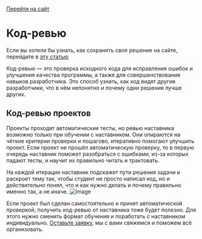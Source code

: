 [Перейти на сайт](https://ru.hexlet.io)

# Код-ревью

Если вы хотели бы узнать, как сохранить свое решение на сайте, перейдите в [эту статью](https://github.com/Hexlet/hexlet.github.io/blob/main/articles/%D0%9F%D1%80%D0%B0%D0%BA%D1%82%D0%B8%D0%BA%D0%B0/%D0%9A%D0%B0%D0%BA%20%D1%81%D0%BE%D1%85%D1%80%D0%B0%D0%BD%D0%B8%D1%82%D1%8C%20%D1%81%D0%B2%D0%BE%D0%B5%20%D1%80%D0%B5%D1%88%D0%B5%D0%BD%D0%B8%D0%B5.md)

Код-ревью — это проверка исходного кода для исправления ошибок и улучшения качества программы, а также для совершенствования навыков разработчика. Это способ узнать, как код видят другие разработчики, что в нём непонятно и почему одни решения лучше других.

## Код-ревью проектов

Проекты проходят автоматические тесты, но ревью наставника возможно только при обучении с наставником. Они опираются на чёткие критерии проверки и пошагово, итеративно помогают улучшить проект. Если проект не прошёл автоматическую проверку, то в первую очередь наставник поможет разобраться с ошибками, из-за которых падают тесты, и научит их правильно читать и трактовать.

На каждой итерации наставник подскажет пути решения задачи и раскроет тему так, чтобы студент не просто написал код, но и действительно понял, что и как нужно делать и почему правильно именно так, а не иначе.
![image](https://github.com/user-attachments/assets/c55cd530-5a4d-43b5-a624-0ece6fc6c23b)

Если проект был сделан самостоятельно и принят автоматической проверкой, получить код-ревью от наставника тоже будет полезно. Для этого нужно сменить формат обучения и поработать с наставником индивидуально. [Оставьте заявку](https://premium.hexlet.io/), мы с вами свяжемся и поможем всё организовать.
